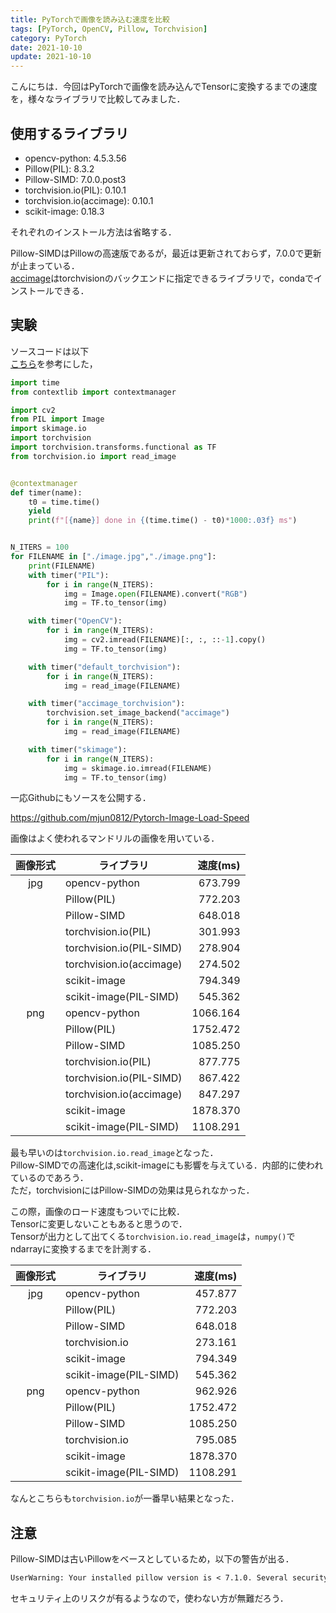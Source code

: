 ```yaml
---
title: PyTorchで画像を読み込む速度を比較
tags: [PyTorch, OpenCV, Pillow, Torchvision]
category: PyTorch
date: 2021-10-10
update: 2021-10-10
---
```


こんにちは．今回はPyTorchで画像を読み込んでTensorに変換するまでの速度を，様々なライブラリで比較してみました．

## 使用するライブラリ

- opencv-python: 4.5.3.56
- Pillow(PIL): 8.3.2
- Pillow-SIMD: 7.0.0.post3
- torchvision.io(PIL): 0.10.1
- torchvision.io(accimage): 0.10.1
- scikit-image: 0.18.3

それぞれのインストール方法は省略する．  

Pillow-SIMDはPillowの高速版であるが，最近は更新されておらず，7.0.0で更新が止まっている．  
[accimage](https://github.com/pytorch/accimage)はtorchvisionのバックエンドに指定できるライブラリで，condaでインストールできる．

## 実験

ソースコードは以下  
[こちら](https://buildersbox.corp-sansan.com/entry/2020/11/05/110000)を参考にした，

```python
import time
from contextlib import contextmanager

import cv2
from PIL import Image
import skimage.io
import torchvision
import torchvision.transforms.functional as TF
from torchvision.io import read_image


@contextmanager
def timer(name):
    t0 = time.time()
    yield
    print(f"[{name}] done in {(time.time() - t0)*1000:.03f} ms")


N_ITERS = 100
for FILENAME in ["./image.jpg","./image.png"]:
    print(FILENAME)
    with timer("PIL"):
        for i in range(N_ITERS):
            img = Image.open(FILENAME).convert("RGB")
            img = TF.to_tensor(img)

    with timer("OpenCV"):
        for i in range(N_ITERS):
            img = cv2.imread(FILENAME)[:, :, ::-1].copy()
            img = TF.to_tensor(img)

    with timer("default_torchvision"):
        for i in range(N_ITERS):
            img = read_image(FILENAME)

    with timer("accimage_torchvision"):
        torchvision.set_image_backend("accimage")
        for i in range(N_ITERS):
            img = read_image(FILENAME)

    with timer("skimage"):
        for i in range(N_ITERS):
            img = skimage.io.imread(FILENAME)
            img = TF.to_tensor(img)
```

一応Githubにもソースを公開する．

<https://github.com/mjun0812/Pytorch-Image-Load-Speed>

画像はよく使われるマンドリルの画像を用いている．

|画像形式|ライブラリ|速度(ms)|
|:-:|-| -:|
|jpg|opencv-python|673.799|
||Pillow(PIL)|772.203|
||Pillow-SIMD|648.018|
||torchvision.io(PIL)|301.993|
||torchvision.io(PIL-SIMD)|278.904|
||torchvision.io(accimage)|274.502|
||scikit-image|794.349|
||scikit-image(PIL-SIMD)|545.362|
|png|opencv-python|1066.164|
||Pillow(PIL)|1752.472|
||Pillow-SIMD|1085.250|
||torchvision.io(PIL)|877.775|
||torchvision.io(PIL-SIMD)|867.422|
||torchvision.io(accimage)|847.297|
||scikit-image|1878.370|
||scikit-image(PIL-SIMD)|1108.291|

最も早いのは`torchvision.io.read_image`となった．  
Pillow-SIMDでの高速化は,scikit-imageにも影響を与えている．内部的に使われているのであろう．  
ただ，torchvisionにはPillow-SIMDの効果は見られなかった．

この際，画像のロード速度もついでに比較．  
Tensorに変更しないこともあると思うので．  
Tensorが出力として出てくる`torchvision.io.read_image`は，`numpy()`でndarrayに変換するまでを計測する．

|画像形式|ライブラリ|速度(ms)|
|:-:|-|-:|
|jpg|opencv-python|457.877|
||Pillow(PIL)|772.203|
||Pillow-SIMD|648.018|
||torchvision.io|273.161|
||scikit-image|794.349|
||scikit-image(PIL-SIMD)|545.362|
|png|opencv-python|962.926|
||Pillow(PIL)|1752.472|
||Pillow-SIMD|1085.250|
||torchvision.io|795.085|
||scikit-image|1878.370|
||scikit-image(PIL-SIMD)|1108.291|

なんとこちらも`torchvision.io`が一番早い結果となった．  

## 注意

Pillow-SIMDは古いPillowをベースとしているため，以下の警告が出る．

```txt
UserWarning: Your installed pillow version is < 7.1.0. Several security issues (CVE-2020-11538, CVE-2020-10379, CVE-2020-10994, CVE-2020-10177) have been fixed in pillow 7.1.0 or higher. We recommend to upgrade this library.
```

セキュリティ上のリスクが有るようなので，使わない方が無難だろう．
